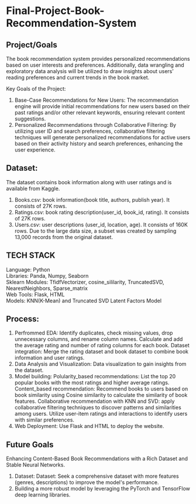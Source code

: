 # Final-Project-Book-Recommendation-System

## Project/Goals
The book recommendation system provides personalized recommendations based on user interests and preferences. Additionally, data wrangling and exploratory data analysis will be utilized to draw insights about users’ reading preferences and current trends in the book market.

Key Goals of the Project:
1. Base-Case Recommendations for New Users: The recommendation engine will provide initial recommendations for new users based on their past ratings and/or other relevant keywords, ensuring relevant content suggestions.
2. Personalized Recommendations through Collaborative Filtering: By utilizing user ID and search preferences, collaborative filtering techniques will generate personalized recommendations for active users based on their activity history and search preferences, enhancing the user experience.
## Dataset:
The dataset contains book information along with user ratings and is available from Kaggle.
1. Books.csv: book information(book title, authors, publish year). It consists of 27K rows.
2. Ratings.csv: book rating description(user_id, book_id, rating). It consists of 27K rows.
3. Users.csv: user descriptions (user_id, location, age). It consists of 160K rows.
Due to the large data size, a subset was created by sampling 13,000 records from the original dataset.
## TECH STACK
Language: Python    
Libraries: Panda, Numpy, Seaborn    
Sklearn Modules: TfidfVectorizer, cosine_sililarity, TruncatedSVD, NearestNeighbors, Sparse_matrix    
Web Tools: Flask, HTML    
Models: KNN(K-Mean) and Truncated SVD Latent Factors Model
   
## Process:
1. Perfrommed EDA:
   Identify duplicates, check missing values, drop unnecessary columns, and rename column names.
   Calculate and add the average rating and number of rating columns for each book.
   Dataset integration: Merge the rating dataset and book dataset to combine book information and user ratings.
2. Data Analysis and Visualization: Data visualization to gain insights from the dataset.
3. Model building:
   Polularity_based recommendations: List the top 20 popular books with the most ratings and higher average ratings.
   Content_based recommendation: Recommend books to users based on book similarity using Cosine similarity to calculate the similarity of book features.
   Collaborative recommendation with KNN and SVD: apply collaborative filtering techniques to discover patterns and similarities among users. Utilize user-item ratings and interactions to identify users with similar preferences.
4. Web Deployment: Use Flask and HTML to deploy the website.
## Future Goals
Enhancing Content-Based Book Recommendations with a Rich Dataset and Stable Neural Networks.
1. Dataset: Dataset: Seek a comprehensive dataset with more features (genres, descriptions) to improve the model's performance.
2. Building a more robust model by leveraging the PyTorch and TensorFlow deep learning libraries.

